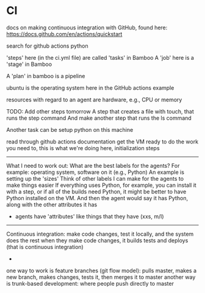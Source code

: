 # CI

docs on making continuous integration with GitHub, found here:
https://docs.github.com/en/actions/quickstart


search for github actions python

'steps' here (in the ci.yml file) are called 'tasks' in Bamboo
A 'job' here is a 'stage' in Bamboo

A 'plan' in bamboo is a pipeline

ubuntu is the operating system here in the GitHub actions example

resources with regard to an agent are hardware, e.g., CPU or memory

TODO:
Add other steps tomorrow
A step that creates a file with touch, that runs the step command
And make another step that runs the ls command

Another task can be setup python on this machine

read through github actions documentation
get the VM ready to do the work you need to, this is what we're doing here, initialization steps

________
What I need to work out: What are the best labels for the agents?
    For example: operating system, software on it (e.g., Python)
    An example is setting up the 'sizes'
    Think of other labels I can make for the agents to make things easier
If everything uses Python, for example, you can install it with a step, or if all of the builds need Python, it might be better to have Python installed on the VM. And then the agent would say it has Python, along with the other attributes it has

- agents have 'attributes' like things that they have (xxs, m/l)

____
Continuous integration:
make code changes, test it locally, and the system does the rest
when they make code changes, it builds tests and deploys (that is continuous integration)

-
one way to work is feature branches (git flow model): pulls master, makes a new branch, makes changes, tests it, then merges it to master
another way is trunk-based development: where people push directly to master
